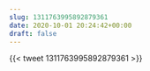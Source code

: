```yaml
---
slug: 1311763995892879361
date: 2020-10-01 20:24:42+00:00
draft: false
---
```


{{< tweet 1311763995892879361 >}}
